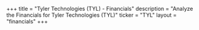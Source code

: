 +++
title = "Tyler Technologies (TYL) - Financials"
description = "Analyze the Financials for Tyler Technologies (TYL)"
ticker = "TYL"
layout = "financials"
+++

